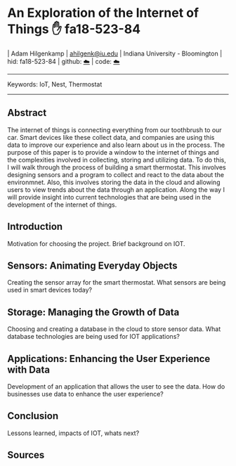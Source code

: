 # An Exploration of the Internet of Things :hand: fa18-523-84

| Adam Hilgenkamp 
| ahilgenk@iu.edu 
| Indiana University - Bloomington 
| hid: fa18-523-84 
| github: [:cloud:](https://github.com/cloudmesh-community/fa18-523-84/edit/master/project-report/report.md)
| code: [:cloud:](https://github.com/cloudmesh-community/fa18-523-84/tree/master/project-code)

---

Keywords: IoT, Nest, Thermostat

---

## Abstract

The internet of things is connecting everything from our toothbrush to our car.  Smart devices like these collect data, and companies are using this data to improve our experience and also learn about us in the process.  The purpose of this paper is to provide a window to the internet of things and the complexities involved in collecting, storing and utilizing data.  To do this, I will walk through the process of building a smart thermostat.  This involves designing sensors and a program to collect and react to the data about the environmnet.  Also, this involves storing the data in the cloud and allowing users to view trends about the data through an application.  Along the way I will provide insight into current technologies that are being used in the development of the internet of things.


## Introduction

Motivation for choosing the project.  Brief background on IOT.

## Sensors: Animating Everyday Objects

Creating the sensor array for the smart thermostat.  What sensors are being used in smart devices today?

## Storage: Managing the Growth of Data

Choosing and creating a database in the cloud to store sensor data.  What database technologies are being used for IOT applications?

## Applications: Enhancing the User Experience with Data

Development of an application that allows the user to see the data.  How do businesses use data to enhance the user experience?

## Conclusion

Lessons learned, impacts of IOT, whats next?

## Sources
